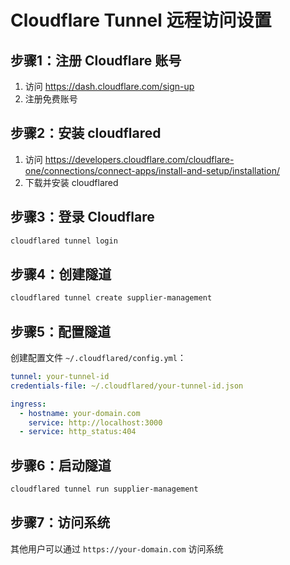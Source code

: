 # Cloudflare Tunnel 远程访问设置

## 步骤1：注册 Cloudflare 账号
1. 访问 https://dash.cloudflare.com/sign-up
2. 注册免费账号

## 步骤2：安装 cloudflared
1. 访问 https://developers.cloudflare.com/cloudflare-one/connections/connect-apps/install-and-setup/installation/
2. 下载并安装 cloudflared

## 步骤3：登录 Cloudflare
```bash
cloudflared tunnel login
```

## 步骤4：创建隧道
```bash
cloudflared tunnel create supplier-management
```

## 步骤5：配置隧道
创建配置文件 `~/.cloudflared/config.yml`：
```yaml
tunnel: your-tunnel-id
credentials-file: ~/.cloudflared/your-tunnel-id.json

ingress:
  - hostname: your-domain.com
    service: http://localhost:3000
  - service: http_status:404
```

## 步骤6：启动隧道
```bash
cloudflared tunnel run supplier-management
```

## 步骤7：访问系统
其他用户可以通过 `https://your-domain.com` 访问系统 